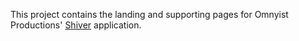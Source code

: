 This project contains the landing and supporting pages for Omnyist Productions' [Shiver](https://github.com/omnypro/shiver) application.

